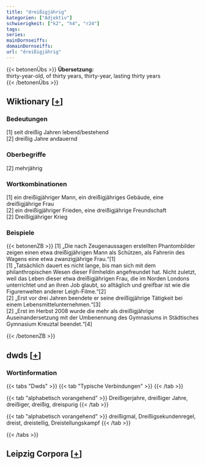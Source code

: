 ```yaml
---
title: "dreißigjährig"
kategorien: ["Adjektiv"]
schwierigkeit: ["k2", "h4", "r24"]
tags:
series:
mainDornseiffs:
domainDornseiffs:
url: "dreißigjährig"
---
```


{{< betonenÜbs >}}
**Übersetzung:**  
thirty-year-old, of thirty years, thirty-year, lasting  thirty years  
{{< /betonenÜbs >}}

## Wiktionary [[+](https://de.wiktionary.org/wiki/dreißigjährig)]

### Bedeutungen
[1] seit dreißig Jahren lebend/bestehend  
[2] dreißig Jahre andauernd  

### Oberbegriffe
[2] mehrjährig  

### Wortkombinationen
[1] ein dreißigjähriger Mann, ein dreißigjähriges Gebäude, eine dreißigjährige Frau  
[2] ein dreißigjähriger Frieden, eine dreißigjährige Freundschaft  
[2] Dreißigjähriger Krieg  

### Beispiele
{{< betonenZB >}}
[1] „Die nach Zeugenaussagen erstellten Phantombilder zeigen einen etwa dreißigjährigen Mann als Schützen, als Fahrerin des Wagens eine etwa zwanzigjährige Frau.“[1]  
[1] „Tatsächlich dauert es nicht lange, bis man sich mit dem philanthropischen Wesen dieser Filmheldin angefreundet hat. Nicht zuletzt, weil das Leben dieser etwa dreißigjährigen Frau, die im Norden Londons unterrichtet und an ihren Job glaubt, so alltäglich und greifbar ist wie die Figurenwelten anderer Leigh-Filme.“[2]  
[2] „Erst vor drei Jahren beendete er seine dreißigjährige Tätigkeit bei einem Lebensmittelunternehmen.“[3]  
[2] „Erst im Herbst 2008 wurde die mehr als dreißigjährige Auseinandersetzung mit der Umbenennung des Gymnasiums in Städtisches Gymnasium Kreuztal beendet.“[4]  

{{< /betonenZB >}}


## dwds [[+](https://www.dwds.de/wb/dreißigjährig)]

### Wortinformation
{{< tabs "Dwds" >}}
{{< tab "Typische Verbindungen" >}}
{{< /tab >}}

{{< tab "alphabetisch vorangehend" >}}
Dreißigerjahre, dreißiger Jahre, dreißiger, dreißig, dreispurig
{{< /tab >}}

{{< tab "alphabetisch vorangehend" >}}
dreißigmal, Dreißigsekundenregel, dreist, dreistellig, Dreistellungskampf
{{< /tab >}}

{{< /tabs >}}

## Leipzig Corpora [[+](https://corpora.uni-leipzig.de/en/res?word=dreißigjährig&corpusId=deu_newscrawl-public_2018)]

